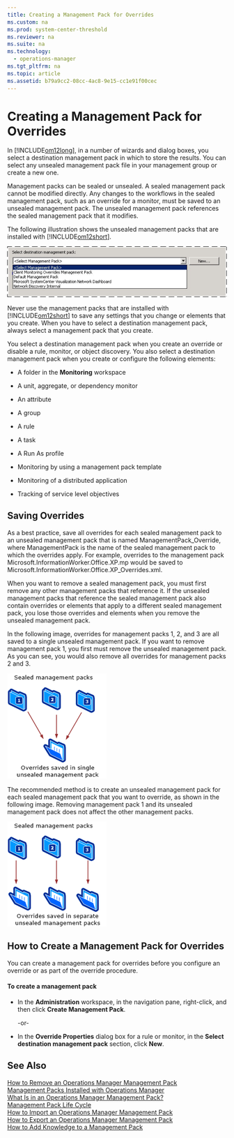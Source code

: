 ```yaml
---
title: Creating a Management Pack for Overrides
ms.custom: na
ms.prod: system-center-threshold
ms.reviewer: na
ms.suite: na
ms.technology: 
  - operations-manager
ms.tgt_pltfrm: na
ms.topic: article
ms.assetid: b79a9cc2-08cc-4ac8-9e15-cc1e91f00cec
---
```

# Creating a Management Pack for Overrides
In [!INCLUDE[om12long](../../om/manage/includes/om12long_md.md)], in a number of wizards and dialog boxes, you select a destination management pack in which to store the results. You can select any unsealed management pack file in your management group or create a new one.  
  
Management packs can be sealed or unsealed. A sealed management pack cannot be modified directly. Any changes to the workflows in the sealed management pack, such as an override for a monitor, must be saved to an unsealed management pack. The unsealed management pack references the sealed management pack that it modifies.  
  
The following illustration shows the unsealed management packs that are installed with [!INCLUDE[om12short](../../om/manage/includes/om12short_md.md)].  
  
![Dropdown menu for selecting management pack](../../om/manage/media/DestinationManagementPack.gif "DestinationManagementPack")  
  
Never use the management packs that are installed with [!INCLUDE[om12short](../../om/manage/includes/om12short_md.md)] to save any settings that you change or elements that you create. When you have to select a destination management pack, always select a management pack that you create.  
  
You select a destination management pack when you create an override or disable a rule, monitor, or object discovery. You also select a destination management pack when you create or configure the following elements:  
  
-   A folder in the **Monitoring** workspace  
  
-   A unit, aggregate, or dependency monitor  
  
-   An attribute  
  
-   A group  
  
-   A rule  
  
-   A task  
  
-   A Run As profile  
  
-   Monitoring by using a management pack template  
  
-   Monitoring of a distributed application  
  
-   Tracking of service level objectives  
  
## Saving Overrides  
As a best practice, save all overrides for each sealed management pack to an unsealed management pack that is named ManagementPack\_Override, where ManagementPack is the name of the sealed management pack to which the overrides apply. For example, overrides to the management pack Microsoft.InformationWorker.Office.XP.mp would be saved to Microsoft.InformationWorker.Office.XP\_Overrides.xml.  
  
When you want to remove a sealed management pack, you must first remove any other management packs that reference it. If the unsealed management packs that reference the sealed management pack also contain overrides or elements that apply to a different sealed management pack, you lose those overrides and elements when you remove the unsealed management pack.  
  
In the following image, overrides for management packs 1, 2, and 3 are all saved to a single unsealed management pack. If you want to remove management pack 1, you first must remove the unsealed management pack. As you can see, you would also remove all overrides for management packs 2 and 3.  
  
![Overrides saved to single management pack](../../om/manage/media/MPreferences.gif "MPreferences")  
  
The recommended method is to create an unsealed management pack for each sealed management pack that you want to override, as shown in the following image. Removing management pack 1 and its unsealed management pack does not affect the other management packs.  
  
![Save overrides to respective management packs](../../om/manage/media/MPreferencesBestPractice.gif "MPreferencesBestPractice")  
  
## How to Create a Management Pack for Overrides  
You can create a management pack for overrides before you configure an override or as part of the override procedure.  
  
#### To create a management pack  
  
-   In the **Administration** workspace, in the navigation pane, right\-click, and then click **Create Management Pack**.  
  
    \-or\-  
  
-   In the **Override Properties** dialog box for a rule or monitor, in the **Select destination management pack** section, click **New**.  
  
## See Also  
[How to Remove an Operations Manager Management Pack](../../om/manage/How-to-Remove-an-Operations-Manager-Management-Pack.md)  
[Management Packs Installed with Operations Manager](../../om/manage/Management-Packs-Installed-with-Operations-Manager.md)  
[What Is in an Operations Manager Management Pack?](../../om/manage/What-Is-in-an-Operations-Manager-Management-Pack-.md)  
[Management Pack Life Cycle](../../om/manage/Management-Pack-Life-Cycle.md)  
[How to Import an Operations Manager Management Pack](../../om/manage/How-to-Import-an-Operations-Manager-Management-Pack.md)  
[How to Export an Operations Manager Management Pack](../../om/manage/How-to-Export-an-Operations-Manager-Management-Pack.md)  
[How to Add Knowledge to a Management Pack](../../om/manage/How-to-Add-Knowledge-to-a-Management-Pack.md)  
  
